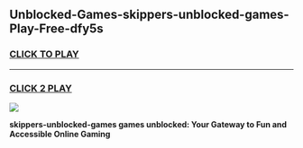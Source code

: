 
## Unblocked-Games-skippers-unblocked-games-Play-Free-dfy5s
<h3>
<a href="https://premium76.site?title=skippers-unblocked-games&ref=21A">CLICK TO PLAY</a></h3>
<hr>

<h3>
<a href="https://premium76.site?title=skippers-unblocked-games&ref=21A">CLICK 2 PLAY</a>
  
</h3>

<a href="https://premium76.site?title=skippers-unblocked-games&ref=21A"><img src="https://clearcache.store/games.png"></a>


**skippers-unblocked-games games unblocked: Your Gateway to Fun and Accessible Online Gaming**
